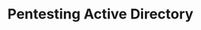 # Pentesting Active Directory

<figure><img src=".gitbook/assets/pentest_ad_dark_2023_02.svg" alt=""><figcaption></figcaption></figure>
